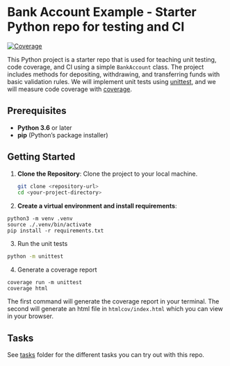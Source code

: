 # Bank Account Example - Starter Python repo for testing and CI
[![Coverage](.github/badges/jacoco.svg)](https://github.com/Rachel-Ruixuan/python-unittest/actions/workflows/build.yml)

This Python project is a starter repo that is used for teaching unit testing, code coverage, and CI using a simple `BankAccount` class. The project includes methods for depositing, withdrawing, and transferring funds with basic validation rules. We will implement unit tests using [unittest](https://docs.python.org/3/library/unittest.html), and we will measure code coverage with [coverage](https://coverage.readthedocs.io/en/7.6.4/).

## Prerequisites

- **Python 3.6** or later
- **pip** (Python’s package installer)

## Getting Started

1. **Clone the Repository**: Clone the project to your local machine.
    ```bash
    git clone <repository-url>
    cd <your-project-directory>
    ```

2. **Create a virtual environment and install requirements**:

```
python3 -m venv .venv
source ./.venv/bin/activate
pip install -r requirements.txt
```

3. Run the unit tests

```bash
python -m unittest
```

4. Generate a coverage report

```
coverage run -m unittest
coverage html
```

The first command will generate the coverage report in your terminal. The second will generate an html file in `htmlcov/index.html` which you can view in your browser.

## Tasks

See [tasks](/tasks) folder for the different tasks you can try out with this repo.
